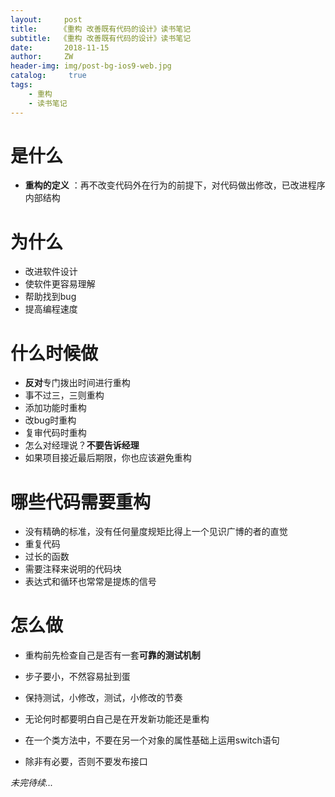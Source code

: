 ```yaml
---
layout:     post
title:     《重构 改善既有代码的设计》读书笔记
subtitle:  《重构 改善既有代码的设计》读书笔记
date:       2018-11-15
author:     ZW
header-img: img/post-bg-ios9-web.jpg
catalog: 	 true
tags:
    - 重构
    - 读书笔记
---
```


# 是什么
* **重构的定义** ：再不改变代码外在行为的前提下，对代码做出修改，已改进程序内部结构

# 为什么
* 改进软件设计
* 使软件更容易理解
* 帮助找到bug
* 提高编程速度

# 什么时候做
* **反对**专门拨出时间进行重构
* 事不过三，三则重构
* 添加功能时重构
* 改bug时重构
* 复审代码时重构
* 怎么对经理说？**不要告诉经理**
* 如果项目接近最后期限，你也应该避免重构

# 哪些代码需要重构
* 没有精确的标准，没有任何量度规矩比得上一个见识广博的者的直觉
* 重复代码
* 过长的函数
* 需要注释来说明的代码块
* 表达式和循环也常常是提炼的信号


# 怎么做

* 重构前先检查自己是否有一套**可靠的测试机制**

* 步子要小，不然容易扯到蛋

* 保持测试，小修改，测试，小修改的节奏

* 无论何时都要明白自己是在开发新功能还是重构

* 在一个类方法中，不要在另一个对象的属性基础上运用switch语句

* 除非有必要，否则不要发布接口





_未完待续..._
